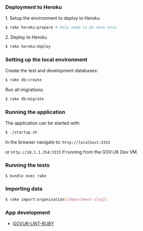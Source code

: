 
### Deployment to Heroku

1\. Setup the environment to deploy to Heroku

```bash
$ rake heroku:prepare # Only need to be done once
````

2\. Deploy to Heroku

```bash
$ rake heroku:deploy
```

### Setting up the local environment

Create the test and development databases:

```bash
$ rake db:create
```

Run all migrations:

```bash
$ rake db:migrate
```

### Running the application

The application can be started with:

```bash
$ ./startup.sh
```

In the browser navigate to:
 `http://localhost:3333`

 or `http://10.1.1.254:3333` if running from the GOV.UK Dev VM.

### Running the tests
 ```bash
 $ bundle exec rake
 ```

 ### Importing data

 ```bash
 $ rake import:organisation[{department-slug}]
 ```

 ### App development

 * [GOVUK-LINT-RUBY](doc/govuk-lint.md)
